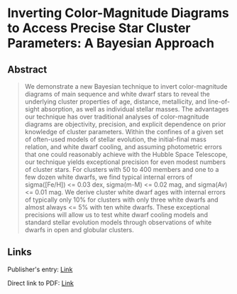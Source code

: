 # Inverting Color-Magnitude Diagrams to Access Precise Star Cluster Parameters: A Bayesian Approach


## Abstract

> We demonstrate a new Bayesian technique to invert color-magnitude diagrams of main sequence and white dwarf stars to reveal the underlying cluster properties of age, distance, metallicity, and line-of-sight absorption, as well as individual stellar masses. The advantages our technique has over traditional analyses of color-magnitude diagrams are objectivity, precision, and explicit dependence on prior knowledge of cluster parameters. Within the confines of a given set of often-used models of stellar evolution, the initial-final mass relation, and white dwarf cooling, and assuming photometric errors that one could reasonably achieve with the Hubble Space Telescope, our technique yields exceptional precision for even modest numbers of cluster stars. For clusters with 50 to 400 members and one to a few dozen white dwarfs, we find typical internal errors of sigma([Fe/H]) <= 0.03 dex, sigma(m-M) <= 0.02 mag, and sigma(Av) <= 0.01 mag. We derive cluster white dwarf ages with internal errors of typically only 10% for clusters with only three white dwarfs and almost always <= 5% with ten white dwarfs. These exceptional precisions will allow us to test white dwarf cooling models and standard stellar evolution models through observations of white dwarfs in open and globular clusters.


## Links

Publisher's entry: [Link](https://ui.adsabs.harvard.edu//#abs/2006ApJ...645.1436V/abstract)

Direct link to PDF: [Link](https://iopscience.iop.org/article/10.1086/504369/pdf)